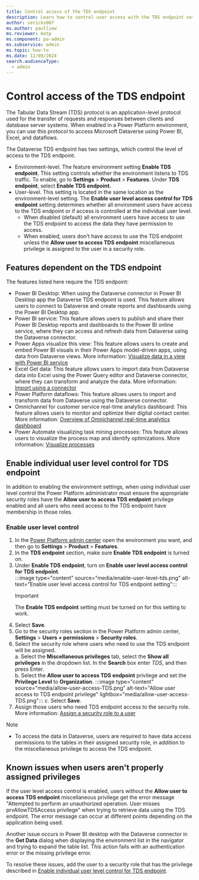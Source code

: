 ```yaml
---
title: Control access of the TDS endpoint 
description: Learn how to control user access with the TDS endpoint settings in Power Platform.
author: sericks007
ms.author: paulliew
ms.reviewer: matp
ms.component: pa-admin
ms.subservice: admin
ms.topic: how-to
ms.date: 12/09/2024
search.audienceType: 
  - admin
---
```

# Control access of the TDS endpoint

The Tabular Data Stream (TDS) protocol is an application-level protocol used for the transfer of requests and responses between clients and database server systems. When enabled in a Power Platform environment, you can use this protocol to access Microsoft Dataverse using Power BI, Excel, and dataflows.

The Dataverse TDS endpoint has two settings, which control the level of access to the TDS endpoint.

- Environment-level. The feature environment setting **Enable TDS endpoint**. This setting controls whether the environment listens to TDS traffic. To enable, go to **Settings** > **Product** > **Features**. Under **TDS endpoint**, select **Enable TDS endpoint.**
- User-level. This setting is located in the same location as the environment-level setting. The **Enable user level access control for TDS endpoint** setting determines whether all environment users have access to the TDS endpoint or if access is controlled at the individual user level.
  - When disabled (default) all environment users have access to use the TDS endpoint to access the data they have permission to access. 
  - When enabled, users don't have access to use the TDS endpoint unless the **Allow user to access TDS endpoint** miscellaneous privilege is assigned to the user in a security role.

## Features dependent on the TDS endpoint

The features listed here require the TDS endpoint:

- Power BI Desktop: When using the Dataverse connector in Power BI Desktop app the Dataverse TDS endpoint is used. This feature allows users to connect to Dataverse and create reports and dashboards using the Power BI Desktop app. 
- Power BI service: This feature allows users to publish and share their Power BI Desktop reports and dashboards to the Power BI online service, where they can access and refresh data from Dataverse using the Dataverse connector. 
- Power Apps visualize this view: This feature allows users to create and embed Power BI visuals in their Power Apps model-driven apps, using data from Dataverse views. More information: [Visualize data in a view with Power BI service](/power-apps/user/visualize-in-power-bi)
- Excel Get data: This feature allows users to import data from Dataverse data into Excel using the Power Query editor and Dataverse connector, where they can transform and analyze the data. More information: [Import using a connector](/power-apps/maker/data-platform/data-platform-import-export#import-using-a-connector)
- Power Platform dataflows: This feature allows users to import and transform data from Dataverse using the Dataverse connector.  
- Omnichannel for customer service real-time analytics dashboard: This feature allows users to monitor and optimize their digital contact center. More information: [Overview of Omnichannel real-time analytics dashboard](/dynamics365/customer-service/use/intro-realtime-analytics-dashboard)
- Power Automate visualizing task mining processes: This feature allows users to visualize the process map and identify optimizations. More information: [Visualize processes](/power-automate/process-advisor-visualize)

## Enable individual user level control for TDS endpoint

In addition to enabling the environment settings, when using individual user level control the Power Platform administrator must ensure the appropriate security roles have the **Allow user to access TDS endpoint** privilege enabled and all users who need access to the TDS endpoint have membership in those roles.

### Enable user level control

1. In the [Power Platform admin center](https://admin.powerplatform.microsoft.com) open the environment you want, and then go to **Settings** > **Product** > **Features**.
1. In the **TDS endpoint** section, make sure **Enable TDS endpoint** is turned on. 
1. Under **Enable TDS endpoint**, turn on **Enable user level access control for TDS endpoint**.  
   :::image type="content" source="media/enable-user-level-tds.png" alt-text="Enable user level access control for TDS endpoint setting":::
   > [!IMPORTANT]
   > The **Enable TDS endpoint** setting must be turned on for this setting to work.
1. Select **Save**.
1. Go to the security roles section in the Power Platform admin center, **Settings** > **Users + permissions** > **Security roles**.
1. Select the security role where users who need to use the TDS endpoint will be assigned.  
  a. Select the **Miscellaneous privileges** tab, select the **Show all privileges** in the dropdown list. In the **Search** box enter *TDS*, and then press Enter.  
  b. Select the **Allow user to access TDS endpoint** privilege and set the **Privilege Level** to **Organization**.
    :::image type="content" source="media/allow-user-access-TDS.png" alt-text="Allow user access to TDS endpoint privilege" lightbox="media/allow-user-access-TDS.png":::
  c. Select **Save**.
1. Assign those users who need TDS endpoint access to the security role. More information: [Assign a security role to a user](assign-security-roles.md)

> [!Note]
> - To access the data in Dataverse, users are required to have data access permissions to the tables in their assigned security role, in addition to the miscellaneous privilege to access the TDS endpoint.

## Known issues when users aren't properly assigned privileges

If the user level access control is enabled, users without the **Allow user to access TDS endpoint** miscellaneous privilege get the error message "Attempted to perform an unauthorized operation. User misses prvAllowTDSAccess privilege" when trying to retrieve data using the TDS endpoint. The error message can occur at different points depending on the application being used.

Another issue occurs in Power BI desktop with the Dataverse connector in the **Get Data** dialog when displaying the environment list in the navigator and trying to expand the table list. This action fails with an authentication error or the missing privilege error.

To resolve these issues, add the user to a security role that has the privilege described in [Enable individual user level control for TDS endpoint](#enable-individual-user-level-control-for-tds-endpoint).
